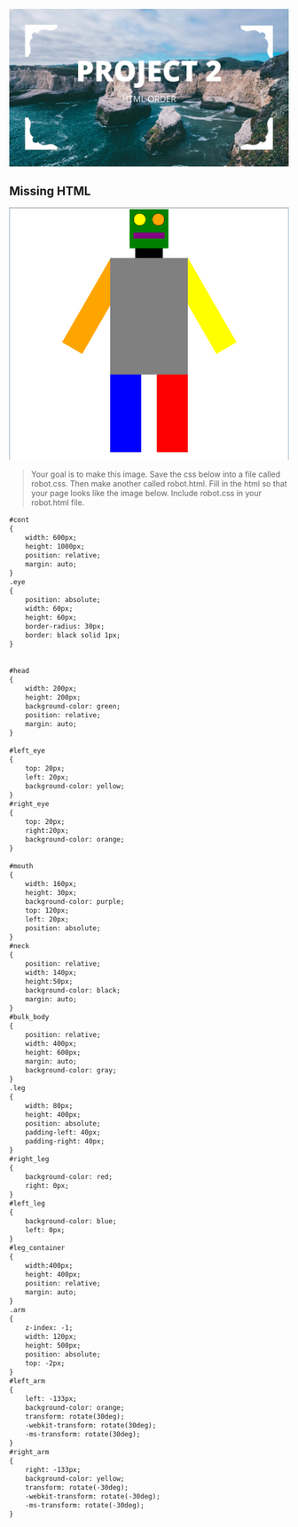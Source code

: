 ![alt text](./2.png)

## Missing HTML

![alt text](./robot.png)

> Your goal is to make this image. Save the css below into a file called robot.css. Then make another called robot.html. Fill in the html so that your page looks like the image below. Include robot.css in your robot.html file.

```
#cont
{
	width: 600px;
	height: 1000px;
	position: relative;
	margin: auto;
}
.eye
{
	position: absolute;
	width: 60px;
	height: 60px;
	border-radius: 30px;
	border: black solid 1px;
}


#head
{
	width: 200px;
	height: 200px;
	background-color: green;
	position: relative;
	margin: auto;
}

#left_eye
{
	top: 20px;
	left: 20px;
	background-color: yellow;
}
#right_eye
{
	top: 20px;
	right:20px;
	background-color: orange;
}

#mouth
{
	width: 160px;
	height: 30px;
	background-color: purple;
	top: 120px;
	left: 20px;
	position: absolute;
}
#neck
{
	position: relative;
	width: 140px;
	height:50px;
	background-color: black;
	margin: auto;
}
#bulk_body
{
	position: relative;
	width: 400px;
	height: 600px;
	margin: auto;
	background-color: gray;
}
.leg
{
	width: 80px;
	height: 400px;
	position: absolute;
	padding-left: 40px;
	padding-right: 40px;
}
#right_leg
{
	background-color: red;
	right: 0px;
}
#left_leg
{
	background-color: blue;
	left: 0px;
}
#leg_container
{
	width:400px;
	height: 400px;
	position: relative;
	margin: auto;
}
.arm
{
	z-index: -1;
	width: 120px;
	height: 500px;
	position: absolute;
	top: -2px;
}
#left_arm
{
	left: -133px;
	background-color: orange;
	transform: rotate(30deg);
	-webkit-transform: rotate(30deg);
	-ms-transform: rotate(30deg);
}
#right_arm
{
	right: -133px;
	background-color: yellow;
	transform: rotate(-30deg);
	-webkit-transform: rotate(-30deg);
	-ms-transform: rotate(-30deg);
}
```
